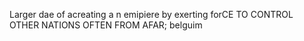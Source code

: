 Larger dae of acreating a n emipiere by exerting forCE TO CONTROL OTHER NATIONS OFTEN FROM AFAR; belguim